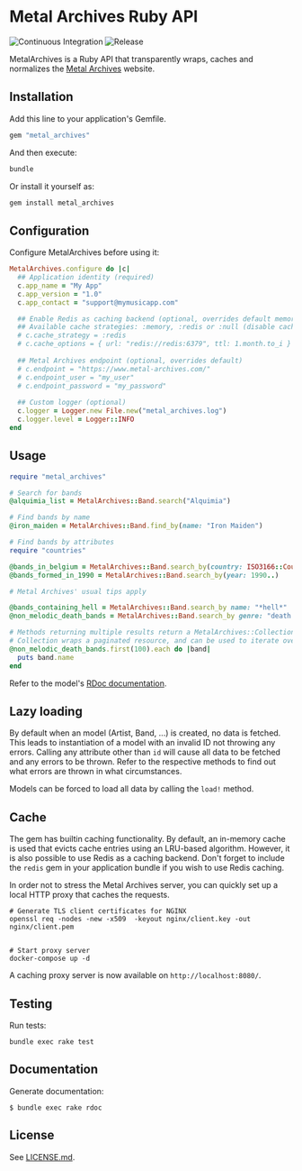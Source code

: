# Metal Archives Ruby API

![Continuous Integration](https://github.com/floriandejonckheere/metal_archives/workflows/Continuous%20Integration/badge.svg)
![Release](https://img.shields.io/github/v/release/floriandejonckheere/metal_archives?label=Latest%20release)


MetalArchives is a Ruby API that transparently wraps, caches and normalizes the [Metal Archives](https://www.metal-archives.com) website.

## Installation

Add this line to your application's Gemfile.

```ruby
gem "metal_archives"
```

And then execute:

```sh
bundle
```

Or install it yourself as:

```sh
gem install metal_archives
```

## Configuration

Configure MetalArchives before using it:

```ruby
MetalArchives.configure do |c|
  ## Application identity (required)
  c.app_name = "My App"
  c.app_version = "1.0"
  c.app_contact = "support@mymusicapp.com"

  ## Enable Redis as caching backend (optional, overrides default memory cache)
  ## Available cache strategies: :memory, :redis or :null (disable caching)
  # c.cache_strategy = :redis
  # c.cache_options = { url: "redis://redis:6379", ttl: 1.month.to_i }
  
  ## Metal Archives endpoint (optional, overrides default)
  # c.endpoint = "https://www.metal-archives.com/"
  # c.endpoint_user = "my_user"
  # c.endpoint_password = "my_password"
  
  ## Custom logger (optional)
  c.logger = Logger.new File.new("metal_archives.log")
  c.logger.level = Logger::INFO
end
```

## Usage

```ruby
require "metal_archives"

# Search for bands
@alquimia_list = MetalArchives::Band.search("Alquimia")

# Find bands by name
@iron_maiden = MetalArchives::Band.find_by(name: "Iron Maiden")

# Find bands by attributes
require "countries"

@bands_in_belgium = MetalArchives::Band.search_by(country: ISO3166::Country["BE"])
@bands_formed_in_1990 = MetalArchives::Band.search_by(year: 1990..)

# Metal Archives' usual tips apply

@bands_containing_hell = MetalArchives::Band.search_by name: "*hell*"
@non_melodic_death_bands = MetalArchives::Band.search_by genre: "death -melodic"

# Methods returning multiple results return a MetalArchives::Collection.
# Collection wraps a paginated resource, and can be used to iterate over huge queries.
@non_melodic_death_bands.first(100).each do |band|
  puts band.name
end
```

Refer to the model's [RDoc documentation](https://floriandejonckheere.github.io/metal_archives/html/).

## Lazy loading

By default when an model (Artist, Band, ...) is created, no data is fetched. 
This leads to instantiation of a model with an invalid ID not throwing any errors. 
Calling any attribute other than `id` will cause all data to be fetched and any errors to be thrown. 
Refer to the respective methods to find out what errors are thrown in what circumstances.

Models can be forced to load all data by calling the `load!` method.  

## Cache

The gem has builtin caching functionality.
By default, an in-memory cache is used that evicts cache entries using an LRU-based algorithm.
However, it is also possible to use Redis as a caching backend.
Don't forget to include the `redis` gem in your application bundle if you wish to use Redis caching.

In order not to stress the Metal Archives server, you can quickly set up a local HTTP proxy that caches the requests.

```
# Generate TLS client certificates for NGINX
openssl req -nodes -new -x509  -keyout nginx/client.key -out nginx/client.pem


# Start proxy server
docker-compose up -d
```

A caching proxy server is now available on `http://localhost:8080/`.

## Testing

Run tests:

```
bundle exec rake test
```

## Documentation

Generate documentation:

```
$ bundle exec rake rdoc
```

## License

See [LICENSE.md](LICENSE.md).

